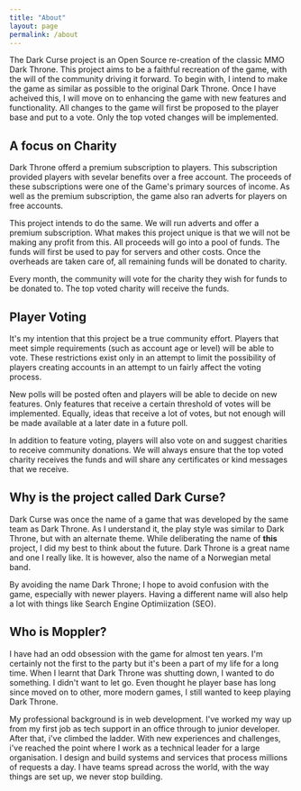 ```yaml
---
title: "About"
layout: page
permalink: /about
---
```

The Dark Curse project is an Open Source re-creation of the classic MMO Dark
Throne. This project aims to be a faithful recreation of the game, with the will
of the community driving it forward. To begin with, I intend to make the game as
similar as possible to the original Dark Throne. Once I have acheived this, I
will move on to enhancing the game with new features and functionality. All
changes to the game will first be proposed to the player base and put to a vote.
Only the top voted changes will be implemented.

## A focus on Charity

Dark Throne offerd a premium subscription to players. This subscription provided
players with sevelar benefits over a free account. The proceeds of these
subscriptions were one of the Game's primary sources of income. As well as the
premium subscription, the game also ran adverts for players on free accounts.

This project intends to do the same. We will run adverts and offer a premium
subscription. What makes this project unique is that we will not be making any
profit from this. All proceeds will go into a pool of funds. The funds will
first be used to pay for servers and other costs. Once the overheads are taken
care of, all remaining funds will be donated to charity.

Every month, the community will vote for the charity they wish for funds to be
donated to. The top voted charity will receive the funds.

## Player Voting

It's my intention that this project be a true community effort. Players that
meet simple requirements (such as account age or level) will be able to vote.
These restrictions exist only in an attempt to limit the possibility of players
creating accounts in an attempt to un fairly affect the voting process.

New polls will be posted often and players will be able to decide on new
features. Only features that receive a certain threshold of votes will be
implemented. Equally, ideas that receive a lot of votes, but not enough will be
made available at a later date in a future poll.

In addition to feature voting, players will also vote on and suggest charities
to receive community donations. We will always ensure that the top voted charity
receives the funds and will share any certificates or kind messages that we
receive.

## Why is the project called Dark Curse?

Dark Curse was once the name of a game that was developed by the same team as
Dark Throne. As I understand it, the play style was similar to Dark Throne, but
with an alternate theme. While deliberating the name of **this** project, I did
my best to think about the future. Dark Throne is a great name and one I really
like. It is however, also the name of a Norwegian metal band.

By avoiding the name Dark Throne; I hope to avoid confusion with the game,
especially with newer players. Having a different name will also help a lot with
things like Search Engine Optimiization (SEO).

## Who is Moppler?

I have had an odd obsession with the game for almost ten years. I'm certainly
not the first to the party but it's been a part of my life for a long time. When
I learnt that Dark Throne was shutting down, I wanted to do something. I didn't
want to let go. Even thought he player base has long since moved on to other,
more modern games, I still wanted to keep playing Dark Throne.

My professional background is in web development. I've worked my way up  from my
first job as tech support in an office through to junior developer. After that,
i've climbed the ladder. With new experiences and challenges, i've reached the
point where I work as a technical leader for a large organisation. I design and
build systems and services that process millions of requests a day. I have teams
spread across the world, with the way things are set up, we never stop building.
